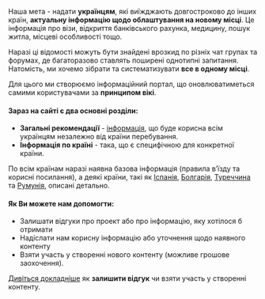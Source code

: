 Наша мета - надати **українцям**, які виїжджають довгостроково до інших країн, **актуальну інформацію щодо облаштування на новому місці**. Це інформація про візи, відкриття банківського рахунка, медицину, пошук житла, місцеві особливості тощо.

Наразі ці відомості можуть бути знайдені врозкид по різніх чат групах та форумах, де багаторазово ставлять поширені однотипні запитання. Натомість, ми хочемо зібрати та систематизувати **все в одному місці**.

Для цього ми створюємо інформаційний портал, що оновлюватиметься самими користувачами за **принципом вікі**.

#### Зараз на сайті є два основні розділи:

* **Загальні рекомендації** - [інформація](https://www.valiza.info/general), що буде корисна всім українцям незалежно від країни перебування.
* **Інформація по країні** - така, що є специфічною для конкретної країни. 

По всім країнам наразі наявна базова інформація (правила вʼїзду та корисні посилання), а деякі країни, такі як [Іспанія](https://www.valiza.info/info?countryCode=es), [Болгарія](https://www.valiza.info/info?countryCode=ro), [Туреччина](https://www.valiza.info/info?countryCode=tr) та [Румунія](https://www.valiza.info/info?countryCode=bg), описані детально.

#### Як Ви можете нам допомогти:

* Залишати відгуки про проект або про інформацію, яку хотілося б отримати
* Надіслати нам корисну інформацію або уточнення щодо наявного контенту
* Взяти участь у створенні нового контенту (можливе грошове заохочення).

[Дивіться докладніше](/article/06cdd91842315362b002a0632) як **залишити відгук** чи взяти участь у створенні контенту.

